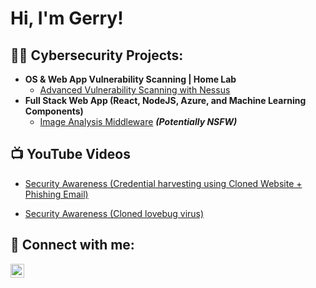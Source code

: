 <h1>Hi, I'm Gerry! </h1>

<h2>👨‍💻 Cybersecurity Projects:</h2>

- <b>OS & Web App Vulnerability Scanning | Home Lab</b>
  - [Advanced Vulnerability Scanning with Nessus](https://github.com/gerry-gonzales/VulnerabilityScanLab)
- <b>Full Stack Web App (React, NodeJS, Azure, and Machine Learning Components)</b>
  - [Image Analysis Middleware](https://github.com/joshmadakor1/4chan-Image-Analysis-Middleware-C964) <b><i>(Potentially NSFW)</b></i>


<h2>📺 YouTube Videos</h2>

- [Security Awareness (Credential harvesting using Cloned Website + Phishing Email)](https://youtu.be/DZ2trUQs1tY)

- [Security Awareness (Cloned lovebug virus)](https://www.youtube.com/watch?v=y4GnuyUqYws)


<h2> 🤳 Connect with me:</h2>


[<img align="left" alt="GerryGonzales | LinkedIn" width="22px" src="https://cdn.jsdelivr.net/npm/simple-icons@v3/icons/linkedin.svg" />][linkedin]



[linkedin]: https://linkedin.com/in/gerry-gonzales

<!--
**gerry-gonzales/gerry-gonzales** is a ✨ _special_ ✨ repository because its `README.md` (this file) appears on your GitHub profile.

Here are some ideas to get you started:

- 🔭 I’m currently working on ...
- 🌱 I’m currently learning ...
- 👯 I’m looking to collaborate on ...
- 🤔 I’m looking for help with ...
- 💬 Ask me about ...
- 📫 How to reach me: ...
- 😄 Pronouns: ...
- ⚡ Fun fact: ...
-->

